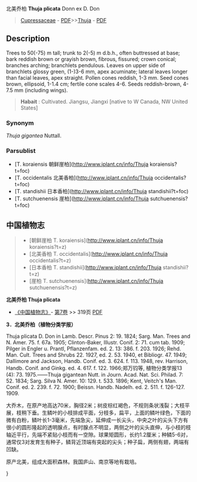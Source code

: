 北美乔柏 **Thuja plicata** Donn ex D. Don

> [Cupressaceae](http://www.iplant.cn/info/Cupressaceae?t=foc) - [PDF](http://www.iplant.cn/foc/pdf/Cupressaceae.pdf)>>[Thuja](http://www.iplant.cn/info/Thuja?t=foc) - [PDF](http://www.iplant.cn/foc/pdf/Thuja.pdf)

## Description

Trees to 50(-75) m tall; trunk to 2(-5) m d.b.h., often buttressed at base; bark reddish brown or grayish brown, fibrous, fissured; crown conical; branches arching; branchlets pendulous. Leaves on upper side of branchlets glossy green, (1-)3-6 mm, apex acuminate; lateral leaves longer than facial leaves, apex straight. Pollen cones reddish, 1-3 mm. Seed cones brown, ellipsoid, 1-1.4 cm; fertile cone scales 4-6. Seeds reddish-brown, 4-7.5 mm (including wings).

> **Habait** : 
> Cultivated. Jiangsu, Jiangxi [native to W Canada, NW United States]

### Synonym
*Thuja gigantea* Nuttall.

### Parsublist

* [T.  koraiensis  朝鲜崖柏](http://www.iplant.cn/info/Thuja koraiensis?t=foc)
* [T.  occidentalis  北美香柏](http://www.iplant.cn/info/Thuja occidentalis?t=foc)
* [T.  standishii  日本香柏](http://www.iplant.cn/info/Thuja standishii?t=foc)
* [T.  sutchuenensis  崖柏](http://www.iplant.cn/info/Thuja sutchuenensis?t=foc)

## 中国植物志

> * [朝鲜崖柏  T.  koraiensis](http://www.iplant.cn/info/Thuja koraiensis?t=z)
> * [北美香柏  T.  occidentalis](http://www.iplant.cn/info/Thuja occidentalis?t=z)
> * [日本香柏  T.  standishii](http://www.iplant.cn/info/Thuja standishii?t=z)
> * [崖柏  T.  sutchuenensis](http://www.iplant.cn/info/Thuja sutchuenensis?t=z)

**北美乔柏 Thuja plicata**

* [《中国植物志》](http://www.iplant.cn/frps)- [第7卷](http://www.iplant.cn/frps/vol/7) >> 319页 [PDF](http://www.iplant.cn/frps/pdf/7/319.pdf)

**3．北美乔柏（植物分类学报）**

Thuja plicata D. Don in Lamb. Descr. Pinus 2: 19. 1824; Sarg. Man. Trees and N. Amer. 75. f. 67a. 1905; Clinton-Baker, Illustr. Conif. 2: 71. cum tab. 1909; Pilger in Engler u. Prantl, Pflanzenfam. ed. 2. 13: 386. f. 203. 1926; Rehd. Man. Cult. Trees and Shrubs 22. 1927, ed. 2. 53. 1940, et Bibliogr. 47. 1949; Dallimore and Jackson, Handb. Conif. ed. 3. 624. f. 113. 1948, rev. Harrison, Handb. Conif. and Ginkg. ed. 4. 617. f. 122. 1966;郑万钧等, 植物分类学报13 (4): 73. 1975.——Thuja gigantean Nutt. in Journ. Acad. Nat. Sci. Philad. 7: 52. 1834; Sarg. Silva N. Amer. 10: 129. t. 533. 1896; Kent, Veitch's Man. Conif. ed. 2. 239. f. 72. 1900; Beissn. Handb. Nadelh. ed. 2. 511. f. 126-127. 1909.

大乔木，在原产地高达70米，胸径2米；树皮棕红褐色，不规则条状浅裂；大枝平展，枝稍下垂。生鳞叶的小枝排成平面，分枝多，扁平，上面的鳞叶绿色，下面的微有白粉，鳞叶长1-3毫米，先端急尖，延伸成一长尖头，中央之叶的尖头下方有很小的圆形隆起的透明腺点，有时腺点不明显，两侧之叶的尖头直伸，与小枝的枝轴近平行，先端不紧贴小枝而有一空隙。球果矩圆形，长约1.2厘米；种鳞5-6对，通常仅3对发育生有种子，鳞背近顶端有突起的尖头；种子扁，两侧有翅，两端有凹缺。

原产北美，组成大面积森林。我国庐山、南京等地有栽培。

}